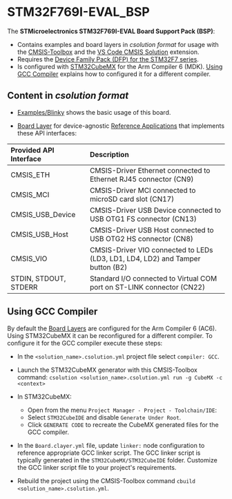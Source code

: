 # STM32F769I-EVAL_BSP

The **STMicroelectronics STM32F769I-EVAL Board Support Pack (BSP)**:

- Contains examples and board layers in *csolution format* for usage with the [CMSIS-Toolbox](https://open-cmsis-pack.github.io/cmsis-toolbox/) and the  [VS Code CMSIS Solution](https://marketplace.visualstudio.com/items?itemName=Arm.cmsis-csolution) extension.
- Requires the [Device Family Pack (DFP) for the STM32F7 series](https://www.keil.arm.com/packs/stm32f7xx_dfp-keil).
- Is configured with [STM32CubeMX](https://www.st.com/en/development-tools/stm32cubemx.html) for the Arm Compiler 6 (MDK). [Using GCC Compiler](#using-gcc-compiler) explains how to configured it for a different compiler.

## Content in *csolution format*

- [Examples/Blinky](https://github.com/Open-CMSIS-Pack/STM32F769I-EVAL_BSP/tree/main/Examples/Blinky) shows the basic usage of this board.

- [Board Layer](https://github.com/Open-CMSIS-Pack/STM32F769I-EVAL_BSP/tree/main/Layers/Default) for device-agnostic [Reference Applications](https://open-cmsis-pack.github.io/cmsis-toolbox/ReferenceApplications/) that implements these API interfaces:

| Provided API Interface        | Description
|:------------------------------|:------------------------------------------------------------------------------
| CMSIS_ETH                     | CMSIS-Driver Ethernet connected to Ethernet RJ45 connector (CN9)
| CMSIS_MCI                     | CMSIS-Driver MCI connected to microSD card slot (CN17)
| CMSIS_USB_Device              | CMSIS-Driver USB Device connected to USB OTG1 FS connector (CN13)
| CMSIS_USB_Host                | CMSIS-Driver USB Host connected to USB OTG2 HS connector (CN8)
| CMSIS_VIO                     | CMSIS-Driver VIO connected to LEDs (LD3, LD1, LD4, LD2) and Tamper button (B2)
| STDIN, STDOUT, STDERR         | Standard I/O connected to Virtual COM port on ST-LINK connector (CN22)

## Using GCC Compiler

By default the [Board Layers](https://github.com/Open-CMSIS-Pack/STM32F769I-EVAL_BSP/tree/main/Layers) are configured for the Arm Compiler 6 (AC6). Using STM32CubeMX it can be reconfigured for a different compiler. To configure it for the GCC compiler execute these steps:

- In the `<solution_name>.csolution.yml` project file select `compiler: GCC`.
- Launch the STM32CubeMX generator with this CMSIS-Toolbox command:
  `csolution <solution_name>.csolution.yml run -g CubeMX -c <context>`
- In STM32CubeMX:
  - Open from the menu `Project Manager - Project - Toolchain/IDE`:
  - Select `STM32CubeIDE` and disable `Generate Under Root`.
  - Click `GENERATE CODE` to recreate the CubeMX generated files for the GCC compiler.

- In the `Board.clayer.yml` file, update `linker:` node configuration to reference appropriate GCC linker script.
  The GCC linker script is typically generated in the `STM32CubeMX/STM32CubeIDE` folder. Customize the GCC linker script file to your project's requirements.
- Rebuild the project using the CMSIS-Toolbox command `cbuild <solution_name>.csolution.yml`.
